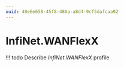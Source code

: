 ```yaml
---
uuid: 40e6e658-45f8-486a-a8d4-9cf5dafcaa92
---
```



# InfiNet.WANFlexX


<!-- prettier-ignore -->
!!! todo
    Describe *InfiNet.WANFlexX* profile

